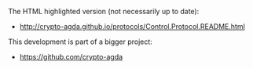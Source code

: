 The HTML highlighted version (not necessarily up to date):
  * http://crypto-agda.github.io/protocols/Control.Protocol.README.html

This development is part of a bigger project:
  * https://github.com/crypto-agda
